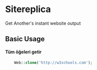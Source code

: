 
# Sitereplica

Get Another's instant website output



## Basic Usage

#### Tüm öğeleri getir

```php
    Web::clone('http://w3schools.com');
```

